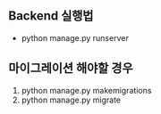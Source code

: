 ## Backend 실행법
- python manage.py runserver

## 마이그레이션 해야할 경우
1. python manage.py makemigrations
2. python manage.py migrate
